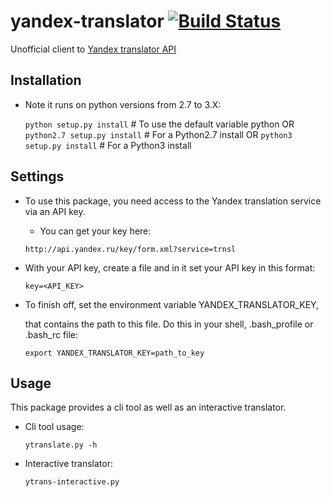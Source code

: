 yandex-translator [![Build Status](https://travis-ci.org/rkashapov/yandex-translator.svg?branch=master)](https://travis-ci.org/rkashapov/yandex-translator)
=================

Unofficial client to [Yandex translator API](http://translate.yandex.ru/)


Installation
------------
* Note it runs on python versions from 2.7 to 3.X:
  
  ``python setup.py install`` # To use the default variable python
  OR
  ``python2.7 setup.py install`` # For a Python2.7 install
  OR
   ``python3 setup.py install`` # For a Python3 install

Settings
---------
+ To use this package, you need access to the Yandex translation service via an API key.

  * You can get your key here:

   ``http://api.yandex.ru/key/form.xml?service=trnsl``

+ With your API key, create a file and in it set your API key in this format:

  ``key=<API_KEY>``

+ To finish off, set the environment variable YANDEX_TRANSLATOR_KEY,

  that contains the path to this file. Do this in your shell, .bash_profile or .bash_rc file:

   ``export YANDEX_TRANSLATOR_KEY=path_to_key``

Usage
-----
This package provides a cli tool as well as an interactive translator.

* Cli tool usage:

  ``ytranslate.py -h``

* Interactive translator:

  ``ytrans-interactive.py``
